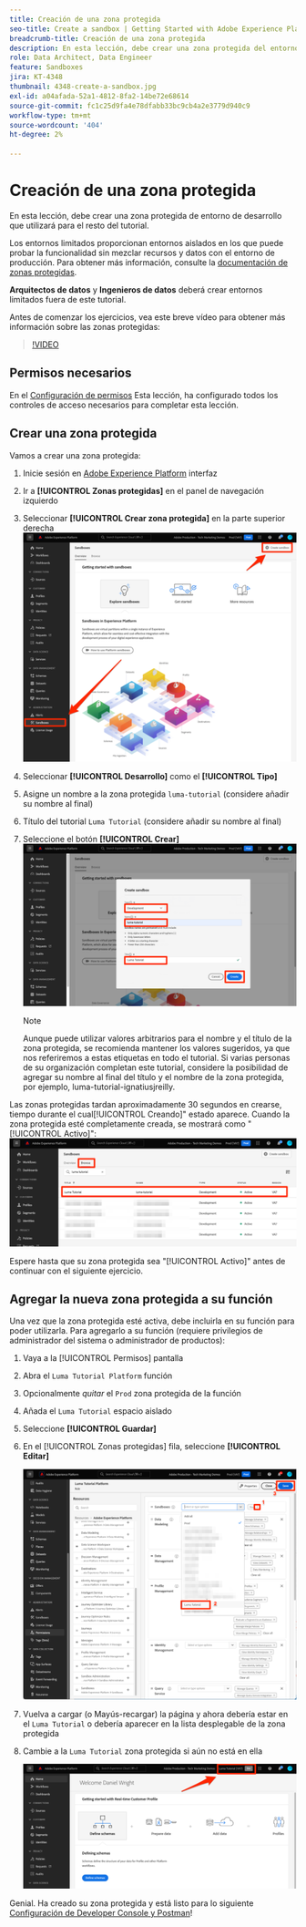 ```yaml
---
title: Creación de una zona protegida
seo-title: Create a sandbox | Getting Started with Adobe Experience Platform for Data Architects and Data Engineers
breadcrumb-title: Creación de una zona protegida
description: En esta lección, debe crear una zona protegida del entorno de desarrollo que puede utilizar para el resto del tutorial.
role: Data Architect, Data Engineer
feature: Sandboxes
jira: KT-4348
thumbnail: 4348-create-a-sandbox.jpg
exl-id: a04afada-52a1-4812-8fa2-14be72e68614
source-git-commit: fc1c25d9fa4e78dfabb33bc9cb4a2e3779d940c9
workflow-type: tm+mt
source-wordcount: '404'
ht-degree: 2%

---
```


# Creación de una zona protegida

<!--25min-->

En esta lección, debe crear una zona protegida de entorno de desarrollo que utilizará para el resto del tutorial.

Los entornos limitados proporcionan entornos aislados en los que puede probar la funcionalidad sin mezclar recursos y datos con el entorno de producción. Para obtener más información, consulte la [documentación de zonas protegidas](https://experienceleague.adobe.com/docs/experience-platform/sandbox/home.html?lang=es).

**Arquitectos de datos** y **Ingenieros de datos** deberá crear entornos limitados fuera de este tutorial.

Antes de comenzar los ejercicios, vea este breve vídeo para obtener más información sobre las zonas protegidas:
>[!VIDEO](https://video.tv.adobe.com/v/29838/?quality=12&learn=on)

## Permisos necesarios

En el [Configuración de permisos](configure-permissions.md) Esta lección, ha configurado todos los controles de acceso necesarios para completar esta lección.

<!--
* Permission items **[!UICONTROL Sandbox Administration]** > **[!UICONTROL View Sandboxes]** and **[!UICONTROL Manage Sandboxes]**
* Permission item **[!UICONTROL Sandboxes]** > **[!UICONTROL Prod]**
* User-role access to the `Luma Tutorial Platform` product profile
* Admin-level access to the `Luma Tutorial Platform` product profile
-->

## Crear una zona protegida

Vamos a crear una zona protegida:

1. Inicie sesión en [Adobe Experience Platform](https://experience.adobe.com/platform) interfaz
1. Ir a **[!UICONTROL Zonas protegidas]** en el panel de navegación izquierdo
1. Seleccionar **[!UICONTROL Crear zona protegida]** en la parte superior derecha
   ![Seleccione Crear zona protegida](assets/sandbox-createSandbox.png)

1. Seleccionar **[!UICONTROL Desarrollo]** como el **[!UICONTROL Tipo]**
1. Asigne un nombre a la zona protegida `luma-tutorial` (considere añadir su nombre al final)
1. Título del tutorial `Luma Tutorial` (considere añadir su nombre al final)
1. Seleccione el botón **[!UICONTROL Crear]**
   ![Crear su zona protegida](assets/sandbox-nameSandbox.png)
   >[!NOTE]
   >
   >Aunque puede utilizar valores arbitrarios para el nombre y el título de la zona protegida, se recomienda mantener los valores sugeridos, ya que nos referiremos a estas etiquetas en todo el tutorial. Si varias personas de su organización completan este tutorial, considere la posibilidad de agregar su nombre al final del título y el nombre de la zona protegida, por ejemplo, luma-tutorial-ignatiusjreilly.

Las zonas protegidas tardan aproximadamente 30 segundos en crearse, tiempo durante el cual[!UICONTROL Creando]&quot; estado aparece. Cuando la zona protegida esté completamente creada, se mostrará como &quot;[!UICONTROL Activo]&quot;:
![Estado activo](assets/sandbox-active.png)

Espere hasta que su zona protegida sea &quot;[!UICONTROL Activo]&quot; antes de continuar con el siguiente ejercicio.

## Agregar la nueva zona protegida a su función

Una vez que la zona protegida esté activa, debe incluirla en su función para poder utilizarla. Para agregarlo a su función (requiere privilegios de administrador del sistema o administrador de productos):

1. Vaya a la [!UICONTROL Permisos] pantalla
1. Abra el `Luma Tutorial Platform` función
1. Opcionalmente _quitar_ el `Prod` zona protegida de la función
1. Añada el `Luma Tutorial` espacio aislado
1. Seleccione **[!UICONTROL Guardar]**
1. En el [!UICONTROL Zonas protegidas] fila, seleccione **[!UICONTROL Editar]**

   ![Añadir el tutorial de Luma](assets/sandbox-addLumaTutorial.png)

1. Vuelva a cargar (o Mayús-recargar) la página y ahora debería estar en el `Luma Tutorial` o debería aparecer en la lista desplegable de la zona protegida
1. Cambie a la `Luma Tutorial` zona protegida si aún no está en ella

   ![Confirmar zona protegida](assets/sandbox-confirmDropdown.png)

Genial. Ha creado su zona protegida y está listo para lo siguiente [Configuración de Developer Console y Postman](set-up-developer-console-and-postman.md)!
